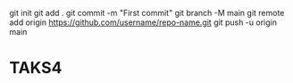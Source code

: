 git init
git add .
git commit -m "First commit"
git branch -M main
git remote add origin https://github.com/username/repo-name.git
git push -u origin main
# TAKS4
